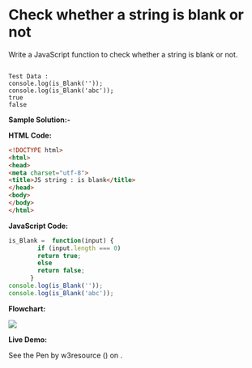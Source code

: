 # Check whether a string is blank or not

Write a JavaScript function to check whether a string is blank or not.

```

Test Data :
console.log(is_Blank('')); 
console.log(is_Blank('abc'));
true 
false
```

**Sample Solution:-**

**HTML Code:**

```html
<!DOCTYPE html>
<html>
<head>
<meta charset="utf-8">
<title>JS string : is blank</title>
</head>
<body>
</body>
</html>

```

**JavaScript Code:**

```js
is_Blank =  function(input) {
        if (input.length === 0)
        return true;
        else 
        return false;
      }
console.log(is_Blank(''));
console.log(is_Blank('abc'));

```

**Flowchart:**

![](https://www.w3resource.com/w3r_images/javascript-string-exercise-2.png)  

**Live Demo:**

<section class="expand-codepen"><p data-height="380" data-theme-id="0" data-slug-hash="jGLepN" data-default-tab="js,result" data-user="w3resource" data-embed-version="2" data-pen-title="JavaScript - common-editor-exercises" data-editable="true" class="codepen">See the Pen by w3resource () on .</p><codepen></codepen></section>